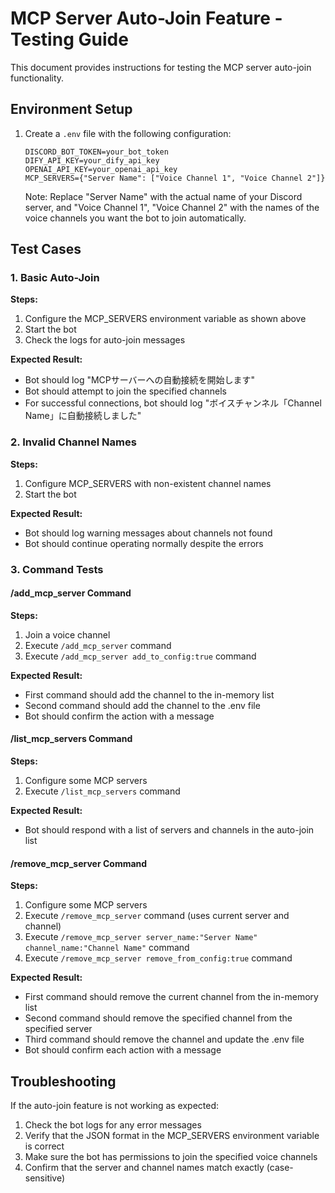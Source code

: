 # MCP Server Auto-Join Feature - Testing Guide

This document provides instructions for testing the MCP server auto-join functionality.

## Environment Setup

1. Create a `.env` file with the following configuration:
   ```
   DISCORD_BOT_TOKEN=your_bot_token
   DIFY_API_KEY=your_dify_api_key
   OPENAI_API_KEY=your_openai_api_key
   MCP_SERVERS={"Server Name": ["Voice Channel 1", "Voice Channel 2"]}
   ```

   Note: Replace "Server Name" with the actual name of your Discord server, and "Voice Channel 1", "Voice Channel 2" with the names of the voice channels you want the bot to join automatically.

## Test Cases

### 1. Basic Auto-Join

**Steps:**
1. Configure the MCP_SERVERS environment variable as shown above
2. Start the bot
3. Check the logs for auto-join messages

**Expected Result:**
- Bot should log "MCPサーバーへの自動接続を開始します"
- Bot should attempt to join the specified channels
- For successful connections, bot should log "ボイスチャンネル「Channel Name」に自動接続しました"

### 2. Invalid Channel Names

**Steps:**
1. Configure MCP_SERVERS with non-existent channel names
2. Start the bot

**Expected Result:**
- Bot should log warning messages about channels not found
- Bot should continue operating normally despite the errors

### 3. Command Tests

#### /add_mcp_server Command

**Steps:**
1. Join a voice channel
2. Execute `/add_mcp_server` command
3. Execute `/add_mcp_server add_to_config:true` command

**Expected Result:**
- First command should add the channel to the in-memory list
- Second command should add the channel to the .env file
- Bot should confirm the action with a message

#### /list_mcp_servers Command

**Steps:**
1. Configure some MCP servers
2. Execute `/list_mcp_servers` command

**Expected Result:**
- Bot should respond with a list of servers and channels in the auto-join list

#### /remove_mcp_server Command

**Steps:**
1. Configure some MCP servers
2. Execute `/remove_mcp_server` command (uses current server and channel)
3. Execute `/remove_mcp_server server_name:"Server Name" channel_name:"Channel Name"` command
4. Execute `/remove_mcp_server remove_from_config:true` command

**Expected Result:**
- First command should remove the current channel from the in-memory list
- Second command should remove the specified channel from the specified server
- Third command should remove the channel and update the .env file
- Bot should confirm each action with a message

## Troubleshooting

If the auto-join feature is not working as expected:

1. Check the bot logs for any error messages
2. Verify that the JSON format in the MCP_SERVERS environment variable is correct
3. Make sure the bot has permissions to join the specified voice channels
4. Confirm that the server and channel names match exactly (case-sensitive)